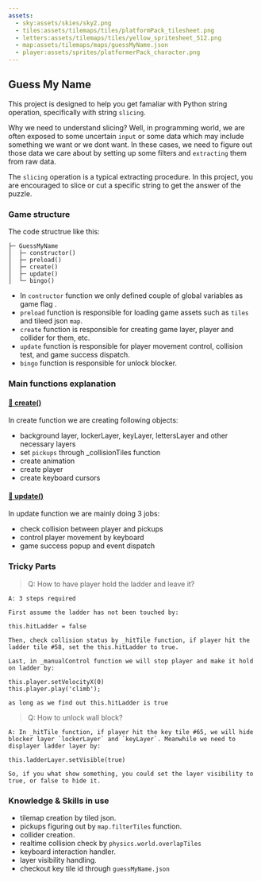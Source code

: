 ```yaml
---
assets: 
  - sky:assets/skies/sky2.png
  - tiles:assets/tilemaps/tiles/platformPack_tilesheet.png
  - letters:assets/tilemaps/tiles/yellow_spritesheet_512.png
  - map:assets/tilemaps/maps/guessMyName.json
  - player:assets/sprites/platformerPack_character.png
---
```


## Guess My Name

This project is designed to help you get famaliar with Python string operation, specifically with string `slicing`. 

Why we need to understand slicing? Well, in programming world, we are often exposed to some uncertain `input` or some data which may include something we want or we dont want. In these cases, we need to figure out those data we care about by setting up some filters and `extracting` them from raw data. 

The `slicing` operation is a typical extracting procedure. In this project, you are encouraged to slice or cut a specific string to get the answer of the puzzle.

### Game structure

The code structrue like this:

```
├─ GuessMyName
│  ├─ constructor()
│  ├─ preload()
│  ├─ create()
│  ├─ update()
│  └─ bingo()
```

- In `contructor` function we only defined couple of global variables as game flag .
- `preload` function is responsible for loading game assets such as `tiles` and tileed json `map`.
- `create` function is responsible for creating game layer, player and collider for them, etc.
- `update` function is responsible for player movement control, collision test, and game success dispatch.
- `bingo` function is responsible for unlock blocker.


### Main functions explanation


#### [🍭 create()](/disclosure?line=33)

In create function we are creating following objects:

- background layer, lockerLayer, keyLayer, lettersLayer and other necessary layers
- set `pickups` through _collisionTiles function
- create animation
- create player
- create keyboard cursors

#### [🍭 update()](/disclosure?line=204)

In update function we are mainly doing 3 jobs:

- check collision between player and pickups
- control player movement by keyboard
- game success popup and event dispatch


### Tricky Parts

> Q: How to have player hold the ladder and leave it?

```
A: 3 steps required

First assume the ladder has not been touched by:

this.hitLadder = false

Then, check collision status by _hitTile function, if player hit the ladder tile #58, set the this.hitLadder to true. 

Last, in _manualControl function we will stop player and make it hold on ladder by:

this.player.setVelocityX(0)
this.player.play('climb');

as long as we find out this.hitLadder is true
```

> Q: How to unlock wall block?

```
A: In _hitTile function, if player hit the key tile #65, we will hide blocker layer `lockerLayer` and `keyLayer`. Meanwhile we need to displayer ladder layer by:

this.ladderLayer.setVisible(true)

So, if you what show something, you could set the layer visibility to true, or false to hide it.
```


### Knowledge & Skills in use


- tilemap creation by tiled json.
- pickups figuring out by `map.filterTiles` function.
- collider creation.
- realtime collision check by `physics.world.overlapTiles`
- keyboard interaction handler.
- layer visibility handling.
- checkout key tile id through `guessMyName.json`